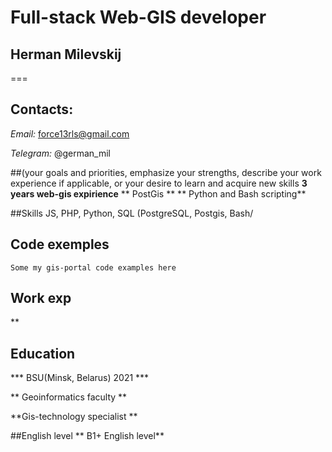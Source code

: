 # Full-stack Web-GIS developer
## Herman Milevskij
===

 ## Contacts: 
*Email:*
force13rls@gmail.com

*Telegram:*
@german_mil

##(your goals and priorities, emphasize your strengths, describe your work experience if applicable, or your desire to learn and acquire new skills 
**3 years web-gis expirience**
** PostGis **
** Python and Bash scripting**

##Skills 
JS, PHP, Python, SQL (PostgreSQL, Postgis, Bash/
## Code exemples 
```
Some my gis-portal code examples here
```
## Work exp 
**
## Education 

*** BSU(Minsk, Belarus) 2021 ***

** Geoinformatics faculty **

**Gis-technology specialist **

##English level
** B1+ English level**
